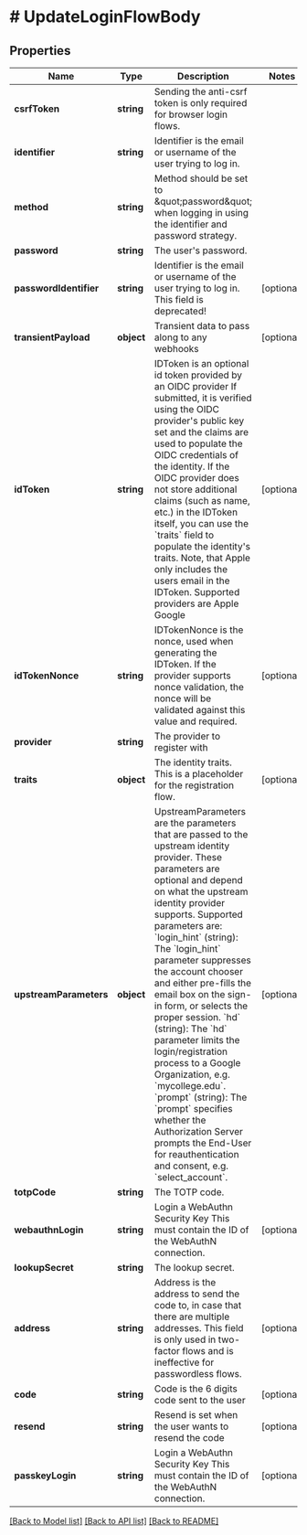 # # UpdateLoginFlowBody

## Properties

Name | Type | Description | Notes
------------ | ------------- | ------------- | -------------
**csrfToken** | **string** | Sending the anti-csrf token is only required for browser login flows. |
**identifier** | **string** | Identifier is the email or username of the user trying to log in. |
**method** | **string** | Method should be set to \&quot;password\&quot; when logging in using the identifier and password strategy. |
**password** | **string** | The user&#39;s password. |
**passwordIdentifier** | **string** | Identifier is the email or username of the user trying to log in. This field is deprecated! | [optional]
**transientPayload** | **object** | Transient data to pass along to any webhooks | [optional]
**idToken** | **string** | IDToken is an optional id token provided by an OIDC provider  If submitted, it is verified using the OIDC provider&#39;s public key set and the claims are used to populate the OIDC credentials of the identity. If the OIDC provider does not store additional claims (such as name, etc.) in the IDToken itself, you can use the &#x60;traits&#x60; field to populate the identity&#39;s traits. Note, that Apple only includes the users email in the IDToken.  Supported providers are Apple Google | [optional]
**idTokenNonce** | **string** | IDTokenNonce is the nonce, used when generating the IDToken. If the provider supports nonce validation, the nonce will be validated against this value and required. | [optional]
**provider** | **string** | The provider to register with |
**traits** | **object** | The identity traits. This is a placeholder for the registration flow. | [optional]
**upstreamParameters** | **object** | UpstreamParameters are the parameters that are passed to the upstream identity provider.  These parameters are optional and depend on what the upstream identity provider supports. Supported parameters are: &#x60;login_hint&#x60; (string): The &#x60;login_hint&#x60; parameter suppresses the account chooser and either pre-fills the email box on the sign-in form, or selects the proper session. &#x60;hd&#x60; (string): The &#x60;hd&#x60; parameter limits the login/registration process to a Google Organization, e.g. &#x60;mycollege.edu&#x60;. &#x60;prompt&#x60; (string): The &#x60;prompt&#x60; specifies whether the Authorization Server prompts the End-User for reauthentication and consent, e.g. &#x60;select_account&#x60;. | [optional]
**totpCode** | **string** | The TOTP code. |
**webauthnLogin** | **string** | Login a WebAuthn Security Key  This must contain the ID of the WebAuthN connection. | [optional]
**lookupSecret** | **string** | The lookup secret. |
**address** | **string** | Address is the address to send the code to, in case that there are multiple addresses. This field is only used in two-factor flows and is ineffective for passwordless flows. | [optional]
**code** | **string** | Code is the 6 digits code sent to the user | [optional]
**resend** | **string** | Resend is set when the user wants to resend the code | [optional]
**passkeyLogin** | **string** | Login a WebAuthn Security Key  This must contain the ID of the WebAuthN connection. | [optional]

[[Back to Model list]](../../README.md#models) [[Back to API list]](../../README.md#endpoints) [[Back to README]](../../README.md)
